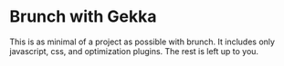 Brunch with Gekka
==================

This is as minimal of a project as possible with brunch. It includes only
javascript, css, and optimization plugins. The rest is left up to you.

